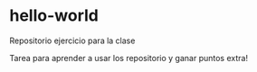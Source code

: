 # hello-world
Repositorio ejercicio para la clase

Tarea para aprender a usar los repositorio y ganar puntos extra!

